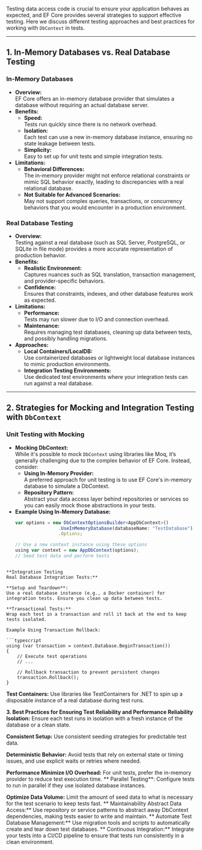 Testing data access code is crucial to ensure your application behaves as expected, and EF Core provides several strategies to support effective testing. Here we discuss different testing approaches and best practices for working with `DbContext` in tests.

---

## 1. In-Memory Databases vs. Real Database Testing

### **In-Memory Databases**
- **Overview:**  
  EF Core offers an in-memory database provider that simulates a database without requiring an actual database server.
- **Benefits:**
  - **Speed:**  
    Tests run quickly since there is no network overhead.
  - **Isolation:**  
    Each test can use a new in-memory database instance, ensuring no state leakage between tests.
  - **Simplicity:**  
    Easy to set up for unit tests and simple integration tests.
- **Limitations:**
  - **Behavioral Differences:**  
    The in-memory provider might not enforce relational constraints or mimic SQL behavior exactly, leading to discrepancies with a real relational database.
  - **Not Suitable for Advanced Scenarios:**  
    May not support complex queries, transactions, or concurrency behaviors that you would encounter in a production environment.

### **Real Database Testing**
- **Overview:**  
  Testing against a real database (such as SQL Server, PostgreSQL, or SQLite in file mode) provides a more accurate representation of production behavior.
- **Benefits:**
  - **Realistic Environment:**  
    Captures nuances such as SQL translation, transaction management, and provider-specific behaviors.
  - **Confidence:**  
    Ensures that constraints, indexes, and other database features work as expected.
- **Limitations:**
  - **Performance:**  
    Tests may run slower due to I/O and connection overhead.
  - **Maintenance:**  
    Requires managing test databases, cleaning up data between tests, and possibly handling migrations.
- **Approaches:**  
  - **Local Containers/LocalDB:**  
    Use containerized databases or lightweight local database instances to mimic production environments.
  - **Integration Testing Environments:**  
    Use dedicated test environments where your integration tests can run against a real database.

---

## 2. Strategies for Mocking and Integration Testing with `DbContext`

### **Unit Testing with Mocking**
- **Mocking DbContext:**  
  While it's possible to mock `DbContext` using libraries like Moq, it’s generally challenging due to the complex behavior of EF Core. Instead, consider:
  - **Using In-Memory Provider:**  
    A preferred approach for unit testing is to use EF Core's in-memory database to simulate a DbContext.
  - **Repository Pattern:**  
    Abstract your data access layer behind repositories or services so you can easily mock those abstractions in your tests.
- **Example Using In-Memory Database:**
  ```typescript
  var options = new DbContextOptionsBuilder<AppDbContext>()
                  .UseInMemoryDatabase(databaseName: "TestDatabase")
                  .Options;

  // Use a new context instance using these options
  using var context = new AppDbContext(options);
  // Seed test data and perform tests
```

**Integration Testing
Real Database Integration Tests:**

**Setup and Teardown**:
Use a real database instance (e.g., a Docker container) for integration tests. Ensure you clean up data between tests.

**Transactional Tests:**
Wrap each test in a transaction and roll it back at the end to keep tests isolated.

Example Using Transaction Rollback:

```typescript
using (var transaction = context.Database.BeginTransaction())
{
    // Execute test operations
    // ...

    // Rollback transaction to prevent persistent changes
    transaction.Rollback();
}
```
**Test Containers:**
Use libraries like TestContainers for .NET to spin up a disposable instance of a real database during test runs.

**3. Best Practices for Ensuring Test Reliability and Performance
Reliability
Isolation:**
Ensure each test runs in isolation with a fresh instance of the database or a clean state.

**Consistent Setup:**
Use consistent seeding strategies for predictable test data.

**Deterministic Behavior:**
Avoid tests that rely on external state or timing issues, and use explicit waits or retries where needed.

**Performance
Minimize I/O Overhead:**
For unit tests, prefer the in-memory provider to reduce test execution time.
**
Parallel Testing**:
Configure tests to run in parallel if they use isolated database instances.

**Optimize Data Volume:**
Limit the amount of seed data to what is necessary for the test scenario to keep tests fast.
**
Maintainability
Abstract Data Access:**
Use repository or service patterns to abstract away DbContext dependencies, making tests easier to write and maintain.
**
Automate Test Database Management:**
Use migration tools and scripts to automatically create and tear down test databases.
**
Continuous Integration:**
Integrate your tests into a CI/CD pipeline to ensure that tests run consistently in a clean environment.
